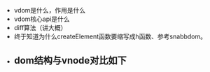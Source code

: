 - vdom是什么，作用是什么
- vdom核心api是什么
- diff算法（讲大概）
- 终于知道为什么createElement函数要缩写成h函数、参考snabbdom。
- dom结构与vnode对比如下
  - 

